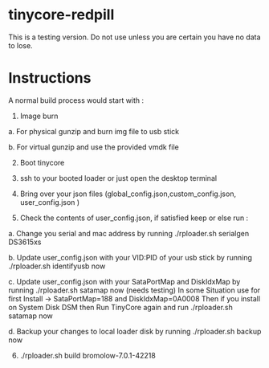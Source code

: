 # tinycore-redpill
This is a testing version. Do not use unless you are certain you have no data to lose.

# Instructions 

A normal build process would start with :

1. Image burn

a. For physical gunzip and burn img file to usb stick

b. For virtual gunzip and use the provided vmdk file 

2. Boot tinycore

3. ssh to your booted loader or just open the desktop terminal 

4. Bring over your json files (global_config.json,custom_config.json, user_config.json )

5. Check the contents of user_config.json, if satisfied keep or else run :

a. Change you serial and mac address by running ./rploader.sh serialgen DS3615xs

b. Update user_config.json with your VID:PID of your usb stick by running ./rploader.sh identifyusb now

c. Update user_config.json with your SataPortMap and DiskIdxMap by running ./rploader.sh satamap now (needs testing) 
   In some Situation use for first Install -> SataPortMap=188 and DiskIdxMap=0A0008
   Then if you install on System Disk DSM then Run TinyCore again and run ./rploader.sh satamap now

d. Backup your changes to local loader disk by running  ./rploader.sh backup now


6. ./rploader.sh build bromolow-7.0.1-42218
